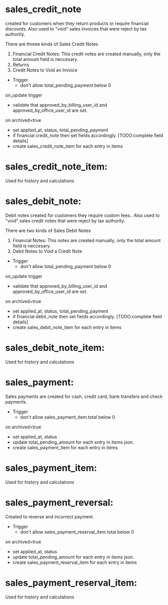 # sales_credit_note

created for customers when they return products or require financial discounts. Also used to "void" sales invoices that were reject by tax authority.

There are threee kinds of Sales Credit Notes

1. Financial Credit Notes: This credit notes are created manually, only the total amount field is neccesary.
2. Returns
3. Credit Notes to Void an Invoice

- Trigger
  - don't allow total_pending_payment below 0

on_update trigger

- validate that approved_by_billing_user_id and approved_by_office_user_id are set.

on archived=true

- set applied_at, status, total_pending_payment
- if financial credit_note then set fields accordingly. [TODO:complete field details]
- create sales_credit_note_item for each entry in items

# sales_credit_note_item:

Used for history and calculations

# sales_debit_note:

Debit notes created for customers they require custom fees.. Also used to "void" sales credit notes that were reject by tax authority.

There are two kinds of Sales Debit Notes

1. Financial Notes: This notes are created manually, only the total amount field is neccesary.
2. Debit Notes to Void a Credit Note

- Trigger
  - don't allow total_pending_payment below 0

on_update trigger

- validate that approved_by_billing_user_id and approved_by_office_user_id are set.

on archived=true

- set applied_at, status, total_pending_payment
- if financial debit_note then set fields accordingly. [TODO:complete field details]
- create sales_debit_note_item for each entry in items

# sales_debit_note_item:

Used for history and calculations

# sales_payment:

Sales payments are created for cash, credit card, bank transfers and check payments.

- Trigger
  - don't allow sales_payment_item.total below 0

on archived=true

- set applied_at, status
- update total_pending_amount for each entry in items json.
- create sales_payment_item for each entry in items

# sales_payment_item:

Used for history and calculations

# sales_payment_reversal:

Created to reverse and incorrect payment.

- Trigger
  - don't allow sales_payment_reserval_item.total below 0

on archived=true

- set applied_at, status
- update total_pending_amount for each entry in items json.
- create sales_payment_reserval_item for each entry in items

# sales_payment_reserval_item:

Used for history and calculations
